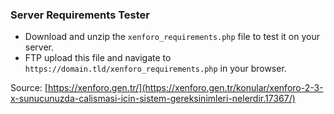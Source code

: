 ### Server Requirements Tester
- Download and unzip the `xenforo_requirements.php` file to test it on your server.
- FTP upload this file and navigate to `https://domain.tld/xenforo_requirements.php` in your browser.

Source: [https://xenforo.gen.tr/](https://xenforo.gen.tr/konular/xenforo-2-3-x-sunucunuzda-calismasi-icin-sistem-gereksinimleri-nelerdir.17367/)

